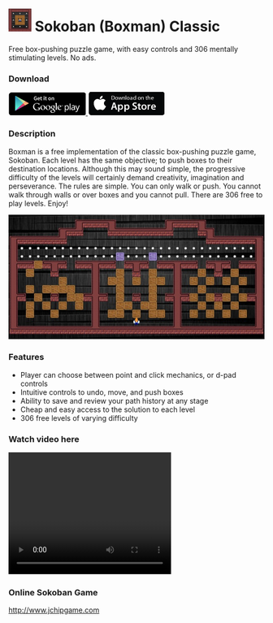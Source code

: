 # <img src="https://github.com/jchipgame/sokoban/blob/master/ic_launcher-web-tiny.png" width="45" height="45" /> Sokoban (Boxman) Classic

Free box-pushing puzzle game, with easy controls and 306 mentally stimulating levels. No ads.

### Download

<a href="https://play.google.com/store/apps/details?id=com.jchip.boxman" target="googleplay">
  <img alt="Android app on Google Play" src="https://github.com/jchipgame/sokoban/blob/master/google_play.png" />
</a>
<a href="https://apps.apple.com/us/app/sokoban-boxman-classic/id1546106967#?platform=iphone" target="applestore">
  <img alt="Download on Apple Store" src="https://github.com/jchipgame/sokoban/blob/master/apple_store.png" />
</a>

### Description
Boxman is a free implementation of the classic box-pushing puzzle game, Sokoban. Each level has the same objective; to push boxes to their destination locations. Although this may sound simple, the progressive difficulty of the levels will certainly demand creativity, imagination and perseverance.
The rules are simple. You can only walk or push. You cannot walk through walls or over boxes and you cannot pull. There are 306 free to play levels. Enjoy!

<img src="https://github.com/jchipgame/sokoban/blob/master/boxman_game.jpg"/>

### Features

* Player can choose between point and click mechanics, or d-pad controls
* Intuitive controls to undo, move, and push boxes
* Ability to save and review your path history at any stage
* Cheap and easy access to the solution to each level
* 306 free levels of varying difficulty

### Watch video here

<video width="320" height="240" controls>
  <source src="https://www.youtube.com/watch?v=Rs8VLuUnh9U" type="video/avi">
  <a href="https://www.youtube.com/watch?v=Rs8VLuUnh9U" target="youttube">https://www.youtube.com/watch?v=Rs8VLuUnh9U</a>
</video>

### Online Sokoban Game
<a href="http://www.jchipgame.com" target="website">http://www.jchipgame.com</a>



